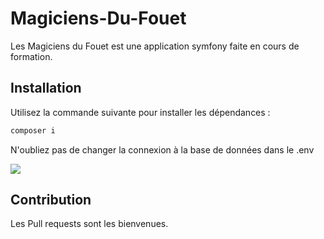 # Magiciens-Du-Fouet

Les Magiciens du Fouet est une application symfony faite en cours de formation.

## Installation

Utilisez la commande suivante pour installer les dépendances :

```bash
composer i
```
N'oubliez pas de changer la connexion à la base de données dans le .env

![](https://www.zupimages.net/up/21/09/08tl.png)

## Contribution
Les Pull requests sont les bienvenues.
